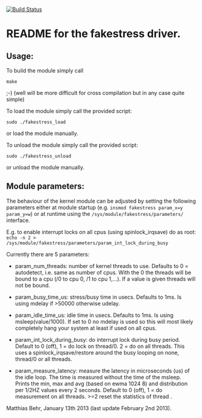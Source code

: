[![Build Status](https://travis-ci.org/mbehr1/fakestress.svg?branch=master)](https://travis-ci.org/mbehr1/fakestress)

README for the fakestress driver.
=================================

Usage:
------
To build the module simply call

`make`

;-) (well will be more difficult for cross compilation but in any case quite simple)

To load the module simply call the provided script:

`sudo ./fakestress_load`

or load the module manually.

To unload the module simply call the provided script:

`sudo ./fakestress_unload`

or unload the module manually.

Module parameters:
------------------
The behaviour of the kernel module can be adjusted by setting the following parameters
either at module startup (e.g. `insmod fakestress param_x=y param_y=w`)
or at runtime using the `/sys/module/fakestress/parameters/` interface.

E.g. to enable interrupt locks on all cpus (using spinlock_irqsave) do as root:
`echo -n 2 > /sys/module/fakestress/parameters/param_int_lock_during_busy`

Currently there are 5 parameters:
- param_num_threads: number of kernel threads to use. Defaults to 0 = autodetect, i.e. same as number of cpus.
 With the 0 the threads will be bound to a cpu (/0 to cpu 0, /1 to cpu 1,...). If a value is given threads
 will not be bound.

- param_busy_time_us: stress/busy time in usecs. Defaults to 1ms. Is using mdelay if >50000 otherwise udelay.

- param_idle_time_us: idle time in usecs. Defaults to 1ms. Is using msleep(value/1000). If set to 0 no mdelay is
 used so this will most likely completely hang your system at least if used on all cpus.

- param_int_lock_during_busy: do interrupt lock during busy period. Default to 0 (off), 1 = do lock on thread/0. 2 = do on all threads.
 This uses a spinlock_irqsave/restore around the busy looping on none, thread/0 or all threads.

- param_measure_latency: measure the latency in microseconds (us) of the idle loop. The time is measured without
 the time of the msleep. Prints the min, max and avg (based on ewma 1024 8) and distribution per 1/2HZ values every 2 seconds.
 Default to 0 (off), 1 = do measurement on all threads. >=2 reset the statistics of thread <id-2>.
 

Matthias Behr, January 13th 2013 (last update February 2nd 2013). 
 
